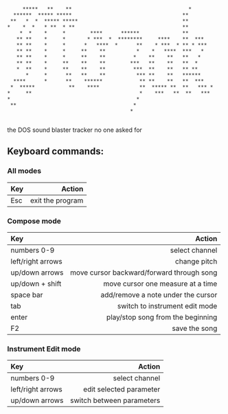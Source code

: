 ````
                                                                    
     *****   **    **                                      *        
  ******  ***** *****                                    **         
 **   *  *  ***** *****                                  **         
*    *  *   * **  * **                                   **         
    *  *    *     *        ****      ******              **         
   ** **    *     *       * ***  *  ********     ****    **  ***    
   ** **    *     *      *   ****  *      **    * ***  * ** * ***   
   ** **    *     *     **    **          *    *   ****  ***   *    
   ** **    *     *     **    **         *    **    **   **   *     
   ** **    *     **    **    **        ***   **    **   **  *      
   *  **    *     **    **    **         ***  **    **   ** **      
      *     *      **   **    **          *** **    **   ******     
  ****      *      **    ******            ** **    **   **  ***    
 *  *****           **    ****             **  ***** **  **   *** * 
*     **                                   *    ***   **  **   ***  
*                                         *                         
 **                                      *                          
                                        *                           
                                                                    

````

the DOS sound blaster tracker no one asked for

## Keyboard commands:

### All modes

|Key|Action|
|:--|-----:|
|Esc|exit the program|

### Compose mode

|Key|Action|
|:--|-----:|
|numbers 0-9|select channel|
|left/right arrows|change pitch|
|up/down arrows|move cursor backward/forward through song|
|up/down + shift|move cursor one measure at a time|
|space bar| add/remove a note under the cursor|
|tab|switch to instrument edit mode|
|enter|play/stop song from the beginning|
|F2|save the song|



### Instrument Edit mode

|Key|Action|
|:--|-----:|
|numbers 0-9|select channel|
|left/right arrows|edit selected parameter|
|up/down arrows|switch between parameters|